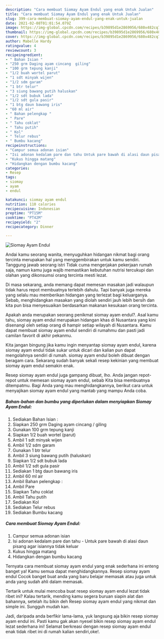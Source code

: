 ```yaml
---
description: "Cara membuat Siomay Ayam Endul yang enak Untuk Jualan"
title: "Cara membuat Siomay Ayam Endul yang enak Untuk Jualan"
slug: 399-cara-membuat-siomay-ayam-endul-yang-enak-untuk-jualan
date: 2021-02-08T01:01:54.079Z
image: https://img-global.cpcdn.com/recipes/b39895d1e2869956/680x482cq70/siomay-ayam-endul-foto-resep-utama.jpg
thumbnail: https://img-global.cpcdn.com/recipes/b39895d1e2869956/680x482cq70/siomay-ayam-endul-foto-resep-utama.jpg
cover: https://img-global.cpcdn.com/recipes/b39895d1e2869956/680x482cq70/siomay-ayam-endul-foto-resep-utama.jpg
author: Mabelle Hardy
ratingvalue: 4
reviewcount: 3
recipeingredient:
- " Bahan Isian "
- "250 grm Daging ayam cincang  giling"
- "100 grm tepung kanji"
- "1/2 buah wortel parut"
- "1 sdt minyak wijen"
- "1/2 sdm garam"
- "1 btr telur"
- "3 siung bawang putih haluskan"
- "1/2 sdt bubuk lada"
- "1/2 sdt gula pasir"
- "1 btg daun bawang iris"
- "60 ml air"
- " Bahan pelengkap "
- " Pare"
- " Tahu coklat"
- " Tahu putih"
- " Kol"
- " Telur rebus"
- " Bumbu kacang"
recipeinstructions:
- "Campur semua adonan isian"
- "Isi adonan kedalam pare dan tahu Untuk pare bawah di alasi daun pisang agar isiannya tidak keluar"
- "Kukus hingga matang"
- "Hidangkan dengan bumbu kacang"
categories:
- Resep
tags:
- siomay
- ayam
- endul

katakunci: siomay ayam endul 
nutrition: 110 calories
recipecuisine: Indonesian
preptime: "PT15M"
cooktime: "PT42M"
recipeyield: "2"
recipecategory: Dinner

---
```



![Siomay Ayam Endul](https://img-global.cpcdn.com/recipes/b39895d1e2869956/680x482cq70/siomay-ayam-endul-foto-resep-utama.jpg)

Andai kamu seorang wanita, menyuguhkan hidangan nikmat bagi orang tercinta merupakan hal yang menggembirakan untuk kamu sendiri. Tanggung jawab seorang istri Tidak cuma mengerjakan pekerjaan rumah saja, namun kamu juga wajib memastikan kebutuhan nutrisi tercukupi dan olahan yang dikonsumsi orang tercinta mesti lezat.

Di masa  sekarang, anda memang dapat memesan masakan jadi walaupun tidak harus repot membuatnya terlebih dahulu. Tapi banyak juga mereka yang selalu mau memberikan hidangan yang terlezat bagi keluarganya. Sebab, menghidangkan masakan yang diolah sendiri jauh lebih bersih dan kita pun bisa menyesuaikan berdasarkan makanan kesukaan orang tercinta. 



Apakah anda merupakan seorang penikmat siomay ayam endul?. Asal kamu tahu, siomay ayam endul merupakan hidangan khas di Nusantara yang kini disenangi oleh setiap orang di hampir setiap wilayah di Nusantara. Kamu dapat membuat siomay ayam endul sendiri di rumahmu dan pasti jadi camilan favorit di akhir pekanmu.

Kita jangan bingung jika kamu ingin menyantap siomay ayam endul, karena siomay ayam endul tidak sukar untuk dicari dan kalian pun dapat mengolahnya sendiri di rumah. siomay ayam endul boleh dibuat dengan beragam cara. Sekarang sudah banyak sekali resep kekinian yang membuat siomay ayam endul semakin enak.

Resep siomay ayam endul juga gampang dibuat, lho. Anda jangan repot-repot untuk memesan siomay ayam endul, sebab Kita bisa membuatnya ditempatmu. Bagi Anda yang mau menghidangkannya, berikut cara untuk menyajikan siomay ayam endul yang mantab yang mampu Anda coba.

<!--inarticleads1-->

##### Bahan-bahan dan bumbu yang diperlukan dalam menyiapkan Siomay Ayam Endul:

1. Sediakan  Bahan Isian :
1. Siapkan 250 grm Daging ayam cincang / giling
1. Gunakan 100 grm tepung kanji
1. Siapkan 1/2 buah wortel (parut)
1. Ambil 1 sdt minyak wijen
1. Ambil 1/2 sdm garam
1. Gunakan 1 btr telur
1. Ambil 3 siung bawang putih (haluskan)
1. Siapkan 1/2 sdt bubuk lada
1. Ambil 1/2 sdt gula pasir
1. Sediakan 1 btg daun bawang iris
1. Ambil 60 ml air
1. Ambil  Bahan pelengkap :
1. Ambil  Pare
1. Siapkan  Tahu coklat
1. Ambil  Tahu putih
1. Sediakan  Kol
1. Sediakan  Telur rebus
1. Sediakan  Bumbu kacang




<!--inarticleads2-->

##### Cara membuat Siomay Ayam Endul:

1. Campur semua adonan isian
1. Isi adonan kedalam pare dan tahu - Untuk pare bawah di alasi daun pisang agar isiannya tidak keluar
1. Kukus hingga matang
1. Hidangkan dengan bumbu kacang




Ternyata cara membuat siomay ayam endul yang enak sederhana ini enteng banget ya! Kamu semua dapat menghidangkannya. Resep siomay ayam endul Cocok banget buat anda yang baru belajar memasak atau juga untuk anda yang sudah ahli dalam memasak.

Tertarik untuk mulai mencoba buat resep siomay ayam endul lezat tidak ribet ini? Kalau tertarik, mending kamu segera buruan siapin alat dan bahannya, setelah itu bikin deh Resep siomay ayam endul yang nikmat dan simple ini. Sungguh mudah kan. 

Jadi, daripada anda berfikir lama-lama, yuk langsung aja bikin resep siomay ayam endul ini. Pasti kamu gak akan nyesel bikin resep siomay ayam endul lezat sederhana ini! Selamat berkreasi dengan resep siomay ayam endul enak tidak ribet ini di rumah kalian sendiri,oke!.

